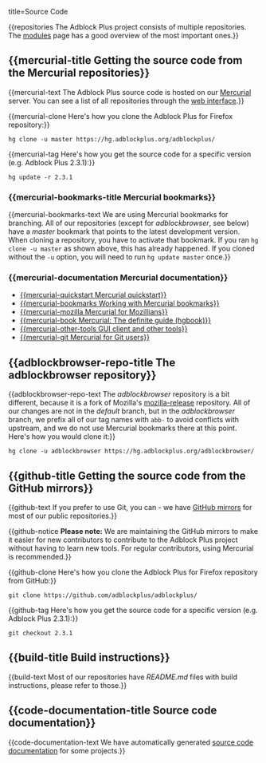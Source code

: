 title=Source Code


{{repositories The Adblock Plus project consists of multiple repositories. The [modules](modules) page has a good overview of the most important ones.}}

<h2 id="source">{{mercurial-title Getting the source code from the Mercurial repositories}}</h2>

{{mercurial-text The Adblock Plus source code is hosted on our [Mercurial](http://mercurial.selenic.com/) server. You can see a list of all repositories through the [web interface](https://hg.adblockplus.org/).}}

{{mercurial-clone Here's how you clone the Adblock Plus for Firefox repository:}}

    hg clone -u master https://hg.adblockplus.org/adblockplus/

{{mercurial-tag Here's how you get the source code for a specific version (e.g. <fix>Adblock Plus 2.3.1</fix>):}}

    hg update -r 2.3.1

### {{mercurial-bookmarks-title Mercurial bookmarks}}

{{mercurial-bookmarks-text We are using Mercurial bookmarks for branching. All of our repositories (except for _adblockbrowser_, see below) have a _master_ bookmark that points to the latest development version. When cloning a repository, you have to activate that bookmark. If you ran `hg clone -u master` as shown above, this has already happened. If you cloned without the `-u` option, you will need to run `hg update master` once.}}

### {{mercurial-documentation Mercurial documentation}}

* [{{mercurial-quickstart Mercurial quickstart}}](https://www.mercurial-scm.org/wiki/QuickStart)
* [{{mercurial-bookmarks Working with Mercurial bookmarks}}](https://www.mercurial-scm.org/wiki/Bookmarks)
* [{{mercurial-mozilla Mercurial for Mozillians}}](http://mozilla-version-control-tools.readthedocs.org/en/latest/hgmozilla/index.html)
* [{{mercurial-book Mercurial: The definite guide (hgbook)}}](http://hgbook.red-bean.com)
* [{{mercurial-other-tools GUI client and other tools}}](https://www.mercurial-scm.org/wiki/OtherTools)
* [{{mercurial-git Mercurial for Git users}}](https://www.mercurial-scm.org/wiki/GitConcepts)

<h2 id="adblockbrowser">{{adblockbrowser-repo-title The adblockbrowser repository}}</h2>

{{adblockbrowser-repo-text The _adblockbrowser_ repository is a bit different, because it is a fork of Mozilla's [mozilla-release](https://hg.mozilla.org/releases/mozilla-release) repository. All of our changes are not in the _default_ branch, but in the _adblockbrowser_ branch, we prefix all of our tag names with `abb-` to avoid conflicts with upstream, and we do not use Mercurial bookmarks there at this point. Here's how you would clone it:}}

    hg clone -u adblockbrowser https://hg.adblockplus.org/adblockbrowser/

<h2 id="github">{{github-title Getting the source code from the GitHub mirrors}}</h2>

{{github-text If you prefer to use Git, you can - we have [GitHub mirrors](https://github.com/adblockplus/) for most of our public repositories.}}

{{github-notice **Please note:** We are maintaining the GitHub mirrors to make it easier for new contributors to contribute to the Adblock Plus project without having to learn new tools. For regular contributors, using Mercurial is recommended.}}

{{github-clone Here's how you clone the Adblock Plus for Firefox repository from GitHub:}}

    git clone https://github.com/adblockplus/adblockplus/

{{github-tag Here's how you get the source code for a specific version (e.g. <fix> Adblock Plus 2.3.1</fix>):}}

    git checkout 2.3.1

<h2 id="build">{{build-title Build instructions}}</h2>

{{build-text Most of our repositories have _README.md_ files with build instructions, please refer to those.}}

<h2 id="documentation">{{code-documentation-title Source code documentation}}</h2>

{{code-documentation-text We have automatically generated [source code documentation](documentation_advanced#code-documentation) for some projects.}}
